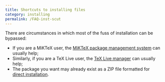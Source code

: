 ```yaml
---
title: Shortcuts to installing files
category: installing
permalink: /FAQ-inst-scut
---
```


There are circumstances in which most of the fuss of installation can
be bypassed:
  

-  If you are a MiKTeX user, the 
    [MiKTeX package management system](FAQ-inst-miktex*)
    can usually help;
-  Similarly, if you are a TeX&nbsp;Live user, the 
    [TeX&nbsp;Live manager](FAQ-inst-texlive)
    can usually help;
-  The package you want may already exist as a ZIP file
    formatted for [direct installation](FAQ-inst-tds-zip).

